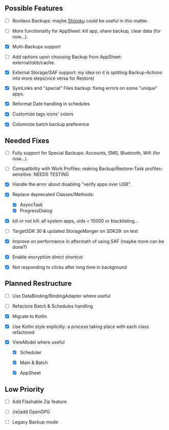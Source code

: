 ## Possible Features

- [ ] Rootless Backups: maybe [Shizuku](https://github.com/RikkaApps/Shizuku) could be useful in this matter.

- [ ] More functionality for AppSheet: kill app, share backup, clear data (for now...).

- [x] Multi-Backups support

- [ ] Add options upon choosing Backup from AppSheet: external/obb/cache.

- [x] External Storage/SAF support: my idea on it is splitting Backup-Actions into more steps(vice versa for Restore)

- [x] SymLinks and "special" Files backup: fixing errors on some "unique" apps.

- [x] Reformat Date handling in schedules

- [x] Customize tags icons' colors

- [x] Columnize batch backup preference

## Needed Fixes

- [ ] Fully support for Special Backups: Accounts, SMS, Bluetooth, Wifi (for now...).

- [ ] Compatibility with Work Profiles: making Backup/Restore-Task profiles-sensitive. NEEDS TESTING

- [x] Handle the error about disabling "verify apps over USB".

- [x] Replace deprecated Classes/Methods:
  
  - [x] AsyncTask
  - [x] ProgressDialog

- [x] kill or not kill: all system apps, uids < 10000 or blacklisting...

- [ ] TargetSDK 30 & updated StorageManger on SDK29: on test

- [x] Improve on performance in aftermath of using SAF (maybe more can be done?)

- [x] Enable encryption direct shortcut

- [x] Not responding to clicks after long time in background

## Planned Restructure

- [ ] Use DataBinding/BindingAdapter where useful

- [ ] Refactore Batch & Schedules handling

- [x] Migrate to Kotlin

- [x] Use Kotlin style explicitly: a process taking place with each class refactored

- [x] ViewModel where useful
  
  - [x] Scheduler
  
  - [x] Main & Batch
  
  - [x] AppSheet

## Low Priority

- [ ] Add Flashable Zip feature

- [ ] (re)add OpenGPG

- [ ] Legacy Backup mode
